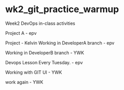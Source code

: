# wk2\_git\_practice\_warmup

Week2 DevOps in-class activities

Project A - epv

Project - Kelvin
Working in DeveloperA branch - epv

Working in DeveloperB branch - YWK

Devops Lesson Every Tuesday. - epv

Working with GIT UI - YWK

work again - YWK
